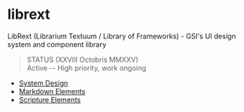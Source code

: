 # librext

LibRext (Librarium Textuum / Library of Frameworks) - GSI's UI design system and component library

> STATUS (XXVIII Octobris MMXXV)  
Active -- High priority, work ongoing

- [System Design](./docs/design/system-design.md)
- [Markdown Elements](./docs/design/markdown-elements.md)
- [Scripture Elements](./docs/design/scripture-elements.md)
